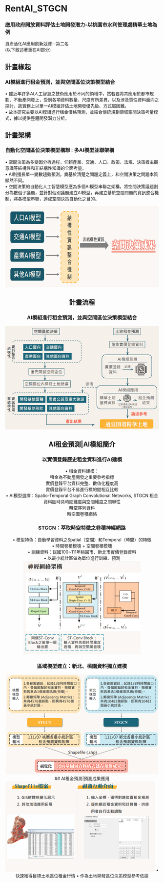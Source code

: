 # RentAI_STGCN  
### 應用政府開放資料評估土地開發潛力-以桃園市水利管理處精華土地為例
資產活化AI應用創新競賽--第二名  
(以下敘述著重在AI部分)
## 計畫緣起
### AI模組進行租金預測，並與空間區位決策模型結合  
• 雖近年許多AI人工智慧之技術應用於不同的領域中，然若要將其應用於都市規劃、不動產開發上，受到各項資料數量、尺度有所差異，以及涉及質性資料面向之探討，故實務上以單一AI模組評估土地開發優先級、方式屬困難。  
• 故本研究主要以AI模組進行租金價格預測，並結合傳統規劃領域空間決策考量模式，據以提供整體開發潛力分析。
## 計畫架構
### 自動化空間區位決策模型構想 : 多AI模型並聯架構
• 空間決策為多變因分析過程，仰賴產業、交通、人口、政策、法規、決策者主觀意識等結構性和非結構性知識的全面考量。  
• AI則擅長單一變數趨勢預測，奠基於清楚之問題定義上，和空間決策之問題本質顯然不同。  
• 空間決策的自動化人工智慧模型應為多個AI模型串聯之架構，將空間決策議題劃分為數個子議題，並針對個別議題建立AI模型，再建立基於空間問題的資訊整合機制，將各模型串聯，達成空間決策自動化之目的。  
<div align=center><img width="679.5" height="265.5" src="https://github.com/yichun-hub/RentAI_STGCN/blob/main/graph/1.PNG"/>

## 計畫流程
### AI模組進行租金預測，並與空間區位決策模型結合
<div align=center><img width="522.5" height="337.5" src="https://github.com/yichun-hub/RentAI_STGCN/blob/main/graph/2.PNG"/>

## AI租金預測|AI模組簡介
### 以實價登錄歷史租金資料進行AI建模
• 租金資料建模：  
租金為不動產開發之重要參考指標  
實價登錄平台資料完整、數值化程度高  
實價登錄平台不易進行標的間相互比較  
• AI模型選擇：Spatio-Temporal Graph Convolutional Networks, STGCN 
租金資料圖時具時間維度與空間維度之關聯性  
時空序列資料  
時空圖卷積網絡  
### STGCN：萃取時空特徵之卷積神經網路  
• 模型特色：自動學習資料之Spatial（空間）和Temporal（時間）的特徵  
• 時間卷積模塊 + 空間卷積模塊  
• 訓練資料：民國100~111年桃園市、新北市實價登錄資料  
• 以最小統計區做為單位進行訓練、預測   
<img width="383.5" height="304.5" src="https://github.com/yichun-hub/RentAI_STGCN/blob/main/graph/3.PNG"/>
  
### 區域模型建立：新北、桃園資料獨立建模
<img width="500.5" height="325.5" src="https://github.com/yichun-hub/RentAI_STGCN/blob/main/graph/4.PNG"/>
## AI租金預測|預測成果應用
<img width="489.5" height="294" src="https://github.com/yichun-hub/RentAI_STGCN/blob/main/graph/5.PNG"/>  
• 快速獲得目標土地區位租金行情  
• 作為土地開發區位決策模型參考依據
